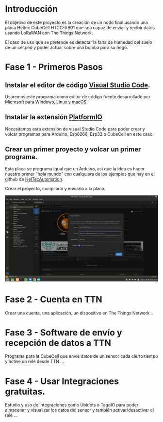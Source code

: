 # Introducción

El objetivo de este proyecto es la creación de un nodo final usando una placa Heltec CubeCell HTCC-AB01 que sea capaz de enviar y recibir datos usando LoRaWAN con The Things Network. 

El caso de uso que se pretende es detectar la falta de humedad del suelo de un césped y poder actuar sobre una bomba para su riego.
 

# Fase 1 - Primeros Pasos 

## Instalar el editor de código [Visual Studio Code](https://code.visualstudio.com/).
Usaremos este programa como editor de código fuente desarrollado por Microsoft para Windows, Linux y macOS. 

## Instalar la extensión [PlatformIO](https://platformio.org/)
Necesitamos esta extensión  de visual Studio Code para poder crear y volcar programas para Arduino, Esp8266, Esp32 o CubeCell en este caso. 

## Crear un primer proyecto y volcar un primer programa.  

Esta placa se programa igual que un Arduino, así que la idea es hacer nuestro primer "hola mundo" con cualquiera de los ejemplos que hay en el github de [HelTecAutomation](https://github.com/HelTecAutomation/CubeCell-Arduino/tree/master/libraries).  

Crear el proyecto, compilarlo y enviarlo a la placa. 

![](capturas/cap_01.png?raw=true)

# Fase 2 - Cuenta en TTN 
Crear una cuenta, una aplicación, un dispositivo en The Things Network...

# Fase 3 - Software de envío y recepción de datos a TTN 
Programa para la CubeCell que envíe datos de un sensor cada cierto tiempo y active un relé desde TTN ...

# Fase 4 - Usar Integraciones gratuitas. 
Estudio y uso de integraciones como Ubidots o TagoIO para poder almacenar y visualizar los datos del sensor y también activar/desactivar el relé ... 
